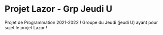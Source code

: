 # Projet Lazor - Grp Jeudi U

Projet de Programmation 2021-2022 !
Groupe du Jeudi (jeudi U) ayant pour sujet le projet Lazor !